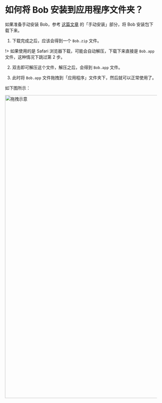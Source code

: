 # 如何将 Bob 安装到应用程序文件夹？

如果准备手动安装 Bob，参考 [这篇文章](/general/quickstart/install?id=手动安装) 的「手动安装」部分，将 Bob 安装包下载下来。

1. 下载完成之后，应该会得到一个 `Bob.zip` 文件。

!> 如果使用的是 Safari 浏览器下载，可能会自动解压，下载下来直接是 `Bob.app` 文件，这种情况下跳过第 2 步。

2. 双击即可解压这个文件，解压之后，会得到 `Bob.app` 文件。

3. 此时将 `Bob.app` 文件拖拽到「应用程序」文件夹下，然后就可以正常使用了。

如下图所示：

<img src="https://cdn.jsdelivr.net/gh/ripperhe/oss@master/2022/0115/move-to-applications.jpg" alt="拖拽示意" width=1000 />
